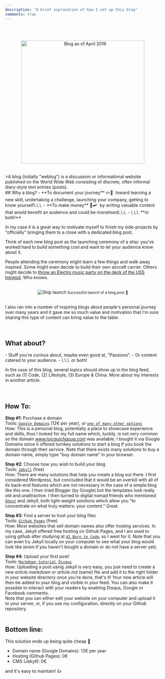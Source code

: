 ```yaml
---
description: "A brief explanation of how I set up this blog"
comments: true
---
```

<br><br>
<center>
    <img class="img-post" src="{{ site.baseurl }}/images/blog-howto.png" alt="Blog as of April 2019" height="auto" width="400">
</center>  
<br><br>
>A blog (initially "weblog") is a discussion or informational website published on the World Wide Web consisting of discrete, often informal diary-style text entries (posts).  

<br>
## Why a blog?
<span/>
- **To document your journey**  ✏️📕  
&nbsp;toward learning a new skill, undertaking a challenge, launching your company, getting to know yourself\.\.\.  
- **To make money**  💸🛩  
&nbsp;by writing valuable content that would benefit an audience and could be monetised\.\.\.  
- \.\.\. **or both!**  

In my case it is a great way to motivate myself to finish my side-projects by "officially" bringing them to a close with a dedicated blog post. 

Think of each new blog post as the launching ceremony of a ship: you've worked hard to build something cool and want to let your audience know about it.  

People attending the ceremony might learn a few things and walk away inspired. Some might even decide to build their own aircraft carrier. Others might decide to [throw an Electro music party on the deck of the USS Intrepid](https://www.facebook.com/events/2216781245302819/). Who knows.

<br>
<center>
    <img src="https://media.giphy.com/media/XrOxNVQeqAKJy/giphy.gif" alt="Ship launch"/>
    <span style="font-size: 12px;">Successful launch of a blog post 🍾</span>
</center>  
<br>

I also ran into a number of inspiring blogs about people's personal journey over many years and it gave me so much value and motivation that I'm sure sharing this type of content can bring value to the table.  
<br><br>

## What about?
<span/>
- Stuff you're curious about, maybe even good at, "Passions".  
- Or content catered to your audience.  
- \.\.\. or both!  

In the case of this blog, several topics should show up in the blog feed, such as (1) Code, (2) Lifestyle, (3) Europe & China. More about my interests in another article.  
<br><br>

## How To:  

**Step #1**: Purchase a domain  
Tools: [`Google Domains`](https://domains.google) (12€ per year), or [`one of many other options`](https://www.google.com/search?q=buy+domain+name)  
How: This is a personal blog, potentially a place to showcase experience and skills, thus I looked for my full name which, luckily, is not very common so the domain _www.loicguichaoua.com_ was available. I bought it via Google Domains since it offered turnkey solutions to start a blog if you book the domain through their service. Note that there exists many solutions to buy a domain name, simply type "buy domain name" in your browser.  

**Step #2**: Choose how you wish to build your blog  
Tools: [`Jekyll`](https://jekyllrb.com/) (free)  
How: There are many solutions that help you create a blog out there. I first considered Wordpress, but concluded that it would be an overkill with all of its back-end features which are not necessary in the case of a simple blog like this one. I then tried Blogger (by Google) but the templates look really old and unattractive. I then turned to digital nomad friends who mentioned [`Ghost`](https://ghost.org/) and Jekyll, both light-weight solutions which allow you "to concentrate on what truly matters: your content." Great.  

**Step #3**: Find a server to host your blog files  
Tools: [`Github Pages`](https://pages.github.com) (free)  
How: Most websites that sell domain names also offer hosting services. In my case, Jekyll offered free hosting on Github Pages, and I am used to using github after studying at [`42 Born to Code`](https://42.fr/), so I went for it. Note that you can even try Jekyll locally on your computer to see what your blog would look like (even if you haven't bought a domain or do not have a server yet).  

**Step #4**: Upload your first post!  
Tools: [`Markdown tutorial`](https://www.markdowntutorial.com/), [`Disqus`](https://disqus.com/)  
How: Uploading a post using Jekyll is very easy, you just need to create a new _article.markdown_ or _article.md_ (same) file and add it to the right folder in your website directory once you're done, that's it! Your new article will then be added to your blog and visible in your feed. You can also make it possible to interact with your readers by enabling Disqus, Google or Facebook comments.  
Note that you can either edit your website on your computer and upload it to your server, or, if you use my configuration, directly on your Github repository.
<br><br>

## Bottom line:  

This solution ends up being quite cheap 💸  
- Domain name (Google Domains): 12€ per year  
- Hosting (Github Pages): 0€  
- CMS (Jekyll): 0€  

and it's easy to maintain! 👍